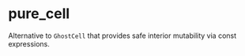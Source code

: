 # pure_cell
Alternative to `GhostCell` that provides safe interior mutability via const expressions.
